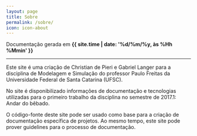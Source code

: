 ```yaml
---
layout: page
title: Sobre
permalink: /sobre/
icon: icon-about
---
```


Documentação gerada em **{{ site.time | date: '%d/%m/%y, às %Hh %Mmin' }}**
___

Este site é uma criação de Christian de Pieri e Gabriel Langer para a disciplina de Modelagem e Simulação do professor Paulo Freitas da Universidade Federal de Santa Catarina (UFSC).

No site é disponibilizado informações de documentação e tecnologias utilizadas para o primeiro trabalho da disciplina no semestre de 2017.1: Andar do bêbado.

O código-fonte deste site pode ser usado como base para a criação de documentação específica de projetos. Ao mesmo tempo, este site pode prover guidelines para o processo de documentação.
